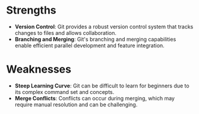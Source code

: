 # Strengths
- **Version Control**: Git provides a robust version control system that tracks changes to files and allows collaboration.
- **Branching and Merging**: Git's branching and merging capabilities enable efficient parallel development and feature integration.
# Weaknesses
- **Steep Learning Curve**: Git can be difficult to learn for beginners due to its complex command set and concepts.
- **Merge Conflicts**: Conflicts can occur during merging, which may require manual resolution and can be challenging.